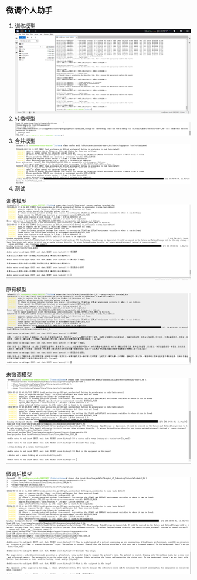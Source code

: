 ## 微调个人助手
1. 训练模型
![训练模型](./img2/训练模型.png)
2. 转换模型
![转换模型](./img2/转换模型.png)
3. 合并模型
![合并模型](./img2/合并模型.png)
4. 测试

训练模型
![模型测试](./img2/模型测试.png)


原有模型
![原有测试](./img2/原有模型.png)

未微调模型
![未微调模型](./img2/未微调模型.png)

微调后模型
![未微调模型](./img2/微调后模型.png)